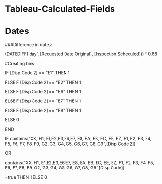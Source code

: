 # Tableau-Calculated-Fields

# Dates

###Difference in dates:

(DATEDIFF('day', [Requested Date Original], [Inspection Scheduled])) * 0.68

#Creating bins:

IF [Disp Code 2] == "E1" THEN 1 

ELSEIF  [Disp Code 2] == "E2" THEN 1 

ELSEIF  [Disp Code 2] == "E6" THEN 1 

ELSEIF  [Disp Code 2] == "E7" THEN 1 

ELSEIF  [Disp Code 2] == "E8" THEN 1 

ELSE 0 

END



IF contains("XX, H1, E1,E2,E3,E6,E7, E8, EA, EB, EC, EE, EZ, F1, F2, F3, F4, F5, F6, F7, 
F8, F9, G2, G3, G4, G5, G6, G7, G8, G9",[Disp Code 2])

OR 

contains("XX, H1, E1,E2,E3,E6,E7, E8, EA, EB, EC, EE, EZ, F1, F2, F3, F4, F5, F6, F7, 
F8, F9, G2, G3, G4, G5, G6, G7, G8, G9",[Disp Code])



=true THEN 1 ELSE 0 
